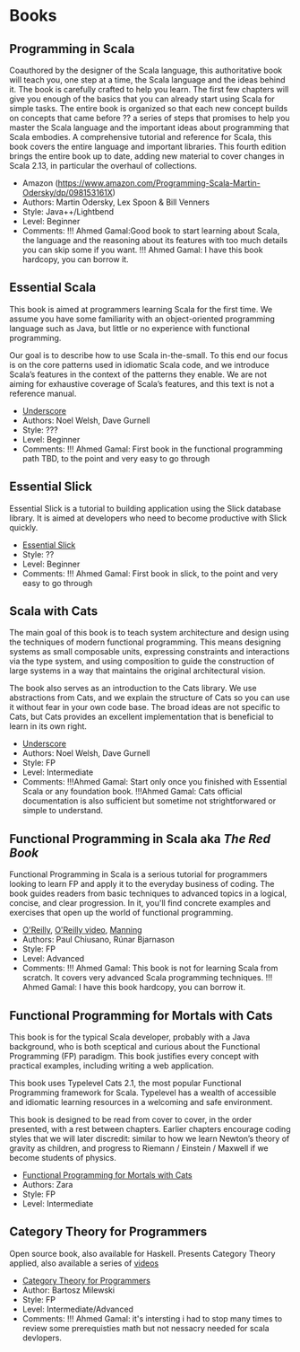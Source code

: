 # Books

## Programming in Scala

Coauthored by the designer of the Scala language, this authoritative book will teach you, one step at a time, the Scala language and the ideas behind it. The book is carefully crafted to help you learn. The first few chapters will give you enough of the basics that you can already start using Scala for simple tasks. The entire book is organized so that each new concept builds on concepts that came before ?? a series of steps that promises to help you master the Scala language and the important ideas about programming that Scala embodies. A comprehensive tutorial and reference for Scala, this book covers the entire language and important libraries. This fourth edition brings the entire book up to date, adding new material to cover changes in Scala 2.13, in particular the overhaul of collections.

- Amazon (https://www.amazon.com/Programming-Scala-Martin-Odersky/dp/098153161X)
- Authors:  Martin Odersky, Lex Spoon & Bill Venners
- Style: Java++/Lightbend
- Level: Beginner
- Comments:
  !!! Ahmed Gamal:Good book to start learning about Scala, the language and the reasoning about its features with too much details you can skip some if you want.
  !!! Ahmed Gamal: I have this book hardcopy, you can borrow it.


## Essential Scala

This book is aimed at programmers learning Scala for the first time. We assume you have some familiarity with an object-oriented programming language such as Java, but little or no experience with functional programming.

Our goal is to describe how to use Scala in-the-small. To this end our focus is on the core patterns used in idiomatic Scala code, and we introduce Scala’s features in the context of the patterns they enable. We are not aiming for exhaustive coverage of Scala’s features, and this text is not a reference manual.

- [Underscore](https://books.underscore.io/essential-scala/essential-scala.html)
- Authors: Noel Welsh, Dave Gurnell
- Style: ???
- Level: Beginner
- Comments:
   !!! Ahmed Gamal: First book in the functional programming path TBD, to the point and very easy to go through

## Essential Slick

Essential Slick is a tutorial to building application using the Slick database library. It is aimed at developers who need to become productive with Slick quickly.
- [Essential Slick](https://underscore.io/books/essential-slick/)
- Style: ??
- Level: Beginner
- Comments:
   !!! Ahmed Gamal: First book in slick, to the point and very easy to go through
        
## Scala with Cats

The main goal of this book is to teach system architecture and design using the techniques of modern functional programming. This means designing systems as small composable units, expressing constraints and interactions via the type system, and using composition to guide the construction of large systems in a way that maintains the original architectural vision.

The book also serves as an introduction to the Cats library. We use abstractions from Cats, and we explain the structure of Cats so you can use it without fear in your own code base. The broad ideas are not specific to Cats, but Cats provides an excellent implementation that is beneficial to learn in its own right.

- [Underscore](https://underscore.io/books/scala-with-cats/)
- Authors: Noel Welsh, Dave Gurnell
- Style: FP
- Level: Intermediate
- Comments:
    !!!Ahmed Gamal: Start only once you finished with Essential Scala or any foundation book.
    !!!Ahmed Gamal: Cats official documentation is also sufficient but sometime not strightforwared or simple to understand.    

## Functional Programming in Scala aka _The Red Book_

Functional Programming in Scala is a serious tutorial for programmers looking to learn FP and apply it to the everyday business of coding. The book guides readers from basic techniques to advanced topics in a logical, concise, and clear progression. In it, you'll find concrete examples and exercises that open up the world of functional programming.

- [O'Reilly](https://learning.oreilly.com/library/view/functional-programming-in/9781617290657/), [O'Reilly video](https://learning.oreilly.com/videos/functional-programming-in/9781617290657VE/), [Manning](https://www.manning.com/books/functional-programming-in-scala)
- Authors: Paul Chiusano, Rúnar Bjarnason
- Style: FP
- Level: Advanced
- Comments:
    !!! Ahmed Gamal: This book is not for learning Scala from scratch. It covers very advanced Scala programming techniques.
    !!! Ahmed Gamal: I have this book hardcopy, you can borrow it.

## Functional Programming for Mortals with Cats

This book is for the typical Scala developer, probably with a Java background, who is both sceptical and curious about the Functional Programming (FP) paradigm. This book justifies every concept with practical examples, including writing a web application.

This book uses Typelevel Cats 2.1, the most popular Functional Programming framework for Scala. Typelevel has a wealth of accessible and idiomatic learning resources in a welcoming and safe environment.

This book is designed to be read from cover to cover, in the order presented, with a rest between chapters. Earlier chapters encourage coding styles that we will later discredit: similar to how we learn Newton’s theory of gravity as children, and progress to Riemann / Einstein / Maxwell if we become students of physics.

- [Functional Programming for Mortals with Cats](https://leanpub.com/fpmortals-cats/read)
- Authors: Zara
- Style: FP
- Level: Intermediate

## Category Theory for Programmers

Open source book, also available for Haskell. Presents Category Theory applied, also available a series of [videos](videos.md#bartosz-milewski)

- [Category Theory for Programmers](https://github.com/hmemcpy/milewski-ctfp-pdf)
- Author: Bartosz Milewski
- Style: FP
- Level: Intermediate/Advanced
- Comments: !!! Ahmed Gamal: it's intersting i had to stop many times to review some prerequisties math but not nessacry needed for scala devlopers.
  
